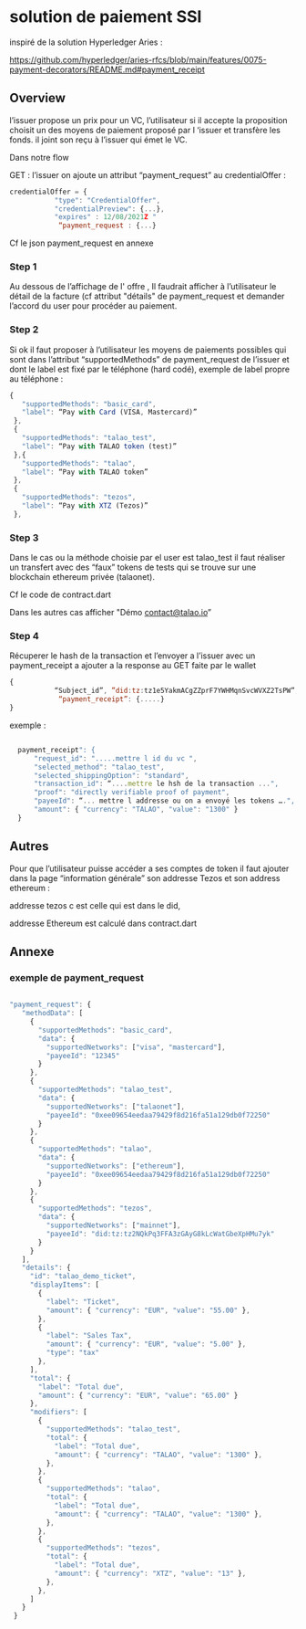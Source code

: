# solution de paiement SSI
inspiré de la solution Hyperledger Aries :

https://github.com/hyperledger/aries-rfcs/blob/main/features/0075-payment-decorators/README.md#payment_receipt

## Overview

l’issuer propose un  prix pour un VC, l’utilisateur si il accepte la proposition choisit un des moyens de paiement proposé par l ‘issuer et transfère les fonds.
 il joint son reçu à l’issuer qui émet le VC.


Dans notre flow 


GET : l’issuer on ajoute un attribut “payment_request” au credentialOffer :

```javascript
credentialOffer = {
           "type": "CredentialOffer",
           "credentialPreview": {...},
           "expires" : 12/08/2021Z "
            “payment_request : {...}

```

Cf le json payment_request en annexe


### Step 1
Au dessous de l’affichage de l' offre , Il faudrait afficher à l’utilisateur le détail de la facture (cf attribut "détails" de payment_request et demander l’accord du user pour procéder au paiement. 


### Step 2
Si ok il faut proposer à l’utilisateur les moyens de paiements possibles qui sont dans l’attribut “supportedMethods” de payment_request de l’issuer et dont le label est fixé par le téléphone (hard codé), exemple de label propre au téléphone :

```javascript
{
   "supportedMethods": "basic_card",
   "label": “Pay with Card (VISA, Mastercard)”
 },
 {
   "supportedMethods": "talao_test",
   "label": “Pay with TALAO token (test)”
 },{
   "supportedMethods": "talao",
   "label": “Pay with TALAO token”
 },
 {
   "supportedMethods": "tezos",
   "label": “Pay with XTZ (Tezos)”
 },
```

### Step 3

Dans le cas ou la méthode choisie par el user est talao_test  il faut réaliser un transfert avec des “faux” tokens de tests qui se trouve sur une blockchain ethereum privée (talaonet).

Cf le code de contract.dart


Dans les autres cas afficher "Démo contact@talao.io”

### Step 4

Récuperer le hash de la transaction et l’envoyer a l’issuer avec un payment_receipt a ajouter a la response au GET faite par le wallet

```javascript
{
           “Subject_id”, ”did:tz:tz1e5YakmACgZZprF7YWHMqnSvcWVXZ2TsPW”,
            “payment_receipt”: {.....}
}
```



exemple :

```javascript

  payment_receipt": {
      "request_id": ".....mettre l id du vc ",
      "selected_method": "talao_test",
      "selected_shippingOption": "standard",
      "transaction_id": “....mettre le hsh de la transaction ...",
      "proof": "directly verifiable proof of payment",
      "payeeId": “... mettre l addresse ou on a envoyé les tokens ….",
      "amount": { "currency": "TALAO", "value": "1300" }
  }

```


## Autres

Pour que l’utilisateur puisse accéder a ses comptes de token il faut ajouter dans la page “information générale”  son addresse Tezos et son address ethereum :


addresse tezos c est celle qui est dans le did,


 addresse Ethereum est calculé dans contract.dart

## Annexe

### exemple de payment_request


```javascript

"payment_request": {
   "methodData": [
     {
       "supportedMethods": "basic_card",
       "data": {
         "supportedNetworks": ["visa", "mastercard"],
         "payeeId": "12345"
       }
     },
     {
       "supportedMethods": "talao_test",
       "data": {
         "supportedNetworks": ["talaonet"],
         "payeeId": "0xee09654eedaa79429f8d216fa51a129db0f72250"
       }
     },
     {
       "supportedMethods": "talao",
       "data": {
         "supportedNetworks": ["ethereum"],
         "payeeId": "0xee09654eedaa79429f8d216fa51a129db0f72250"
       }
     },
     {
       "supportedMethods": "tezos",
       "data": {
         "supportedNetworks": ["mainnet"],
         "payeeId": "did:tz:tz2NQkPq3FFA3zGAyG8kLcWatGbeXpHMu7yk"
       }
     }
   ],
   "details": {
     "id": "talao_demo_ticket",
     "displayItems": [
       {
         "label": "Ticket",
         "amount": { "currency": "EUR", "value": "55.00" },
       },
       {
         "label": "Sales Tax",
         "amount": { "currency": "EUR", "value": "5.00" },
         "type": "tax"
       },
     ],
     "total": {
       "label": "Total due",
       "amount": { "currency": "EUR", "value": "65.00" }
     },
     "modifiers": [
       {
         "supportedMethods": "talao_test",
         "total": {
           "label": "Total due",
           "amount": { "currency": "TALAO", "value": "1300" },
         },
       },
       {
         "supportedMethods": "talao",
         "total": {
           "label": "Total due",
           "amount": { "currency": "TALAO", "value": "1300" },
         },
       },
       {
         "supportedMethods": "tezos",
         "total": {
           "label": "Total due",
           "amount": { "currency": "XTZ", "value": "13" },
         },
       },
     ]
   }
 }

```
